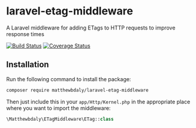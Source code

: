 # laravel-etag-middleware
A Laravel middleware for adding ETags to HTTP requests to improve response times

[![Build Status](https://travis-ci.org/matthewbdaly/laravel-etag-middleware.svg?branch=master)](https://travis-ci.org/matthewbdaly/laravel-etag-middleware)
[![Coverage Status](https://coveralls.io/repos/github/matthewbdaly/laravel-etag-middleware/badge.svg?branch=master)](https://coveralls.io/github/matthewbdaly/laravel-etag-middleware?branch=master)

Installation
------------

Run the following command to install the package:

```bash
composer require matthewbdaly/laravel-etag-middleware
```

Then just include this in your `app/Http/Kernel.php` in the appropriate place where you want to import the middleware:

```php
\Matthewbdaly\ETagMiddleware\ETag::class
```
